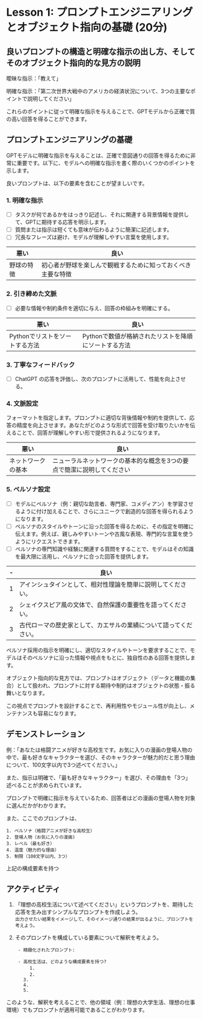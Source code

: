 
# Lesson 1: プロンプトエンジニアリングとオブジェクト指向の基礎 (20分)

## 良いプロンプトの構造と明確な指示の出し方、そしてそのオブジェクト指向的な見方の説明

曖昧な指示：「教えて」

明確な指示：「第二次世界大戦中のアメリカの経済状況について、3つの主要なポイントで説明してください」

これらのポイントに従って明確な指示を与えることで、GPTモデルから正確で質の高い回答を得ることができます。


## プロンプトエンジニアリングの基礎

GPTモデルに明確な指示を与えることは、正確で意図通りの回答を得るために非常に重要です。以下に、モデルへの明確な指示を書く際のいくつかのポイントを示します。

良いプロンプトは、以下の要素を含むことが望ましいです。

### 1. 明確な指示
- [ ]  タスクが何であるかをはっきり記述し、それに関連する背景情報を提供して、GPTに期待する応答を明示します。
- [ ] 質問または指示は短くても意味が伝わるように簡潔に記述します。
- [ ] 冗長なフレーズは避け、モデルが理解しやすい言葉を使用します。

|悪い|良い|
|-|-|
|野球の特徴|初心者が野球を楽しんで観戦するために知っておくべき主要な特徴|

### 2. 引き締めた文脈
- [ ] 必要な情報や制約条件を適切に与え、回答の枠組みを明確にする。

|悪い|良い|
|-|-|
|Pythonでリストをソートする方法|Pythonで数値が格納されたリストを降順にソートする方法|

### 3. 丁寧なフィードバック
- [ ] ChatGPT の応答を評価し、次のプロンプトに活用して、性能を向上させる。

### 4. 文脈設定
フォーマットを指定します。プロンプトに適切な背後情報や制約を提供して、応答の精度を向上させます。あなたがどのような形式で回答を受け取りたいかを伝えることで、回答が理解しやすい形で提供されるようになります。

|悪い|良い|
|-|-|
|ネットワークの基本|ニューラルネットワークの基本的な概念を3つの要点で簡潔に説明してください|

### 5. ペルソナ設定
 - [ ] モデルにペルソナ（例：親切な助言者、専門家、コメディアン）を学習させるように付け加えることで、さらにユニークで創造的な回答を得られるようになります。
 - [ ] ペルソナのスタイルやトーンに沿った回答を得るために、その指定を明確に伝えます。例えば、親しみやすいトーンや古風な表現、専門的な言葉を使うようにリクエストできます。
 - [ ] ペルソナの専門知識や経験に関連する質問をすることで、モデルはその知識を最大限に活用し、ペルソナに合った回答を提供します。
 
|-|良い|
|-|-|
|1|アインシュタインとして、相対性理論を簡単に説明してください。|
|2|シェイクスピア風の文体で、自然保護の重要性を語ってください。|
|3|古代ローマの歴史家として、カエサルの業績について語ってください。|

ペルソナ採用の指示を明確にし、適切なスタイルやトーンを要求することで、モデルはそのペルソナに沿った情報や視点をもとに、独自性のある回答を提供します。

オブジェクト指向的な見方では、プロンプトはオブジェクト（データと機能の集合）として扱われ、プロンプトに対する期待や制約はオブジェクトの状態・振る舞いとなります。

この視点でプロンプトを設計することで、再利用性やモジュール性が向上し、メンテナンスも容易になります。

## デモンストレーション

例：「あなたは格闘アニメが好きな高校生です。お気に入りの漫画の登場人物の中で、最も好きなキャラクターを選び、そのキャラクターが魅力的だと思う理由について、100文字以内で3つ述べてください。」

また、指示は明確で、「最も好きなキャラクター」を選び、その理由を「3つ」述べることが求められています。

プロンプトで明確に指示を与えているため、回答者はどの漫画の登場人物を対象に選んだかがわかります。

また、ここでのプロンプトは、
```
1. ペルソナ（格闘アニメが好きな高校生）
2. 登場人物（お気に入りの漫画)
3. レベル（最も好き）
4. 温度（魅力的な理由）
5. 制限（100文字以内、3つ）
```
上記の構成要素を持つ


## アクティビティ

1. 「理想の高校生活について述べてください」というプロンプトを、期待した応答を生み出すシンプルなプロンプトを作成しよう。  
   `出力させたい結果をイメージして、そのイメージ通りの結果が出るように、プロンプトを考えよう。`

3. そのプロンプトを構成している要素について解釈を考えよう。

        - 精緻化されたプロンプト:

        - 高校生活は、どのような構成要素を持つ?
        　 　1. 
        　 　2.
          3.  
          4.  
          5.  

このような、解釈を考えることで、他の領域（例：理想の大学生活、理想の仕事環境）でもプロンプトが適用可能であることがわかります。
